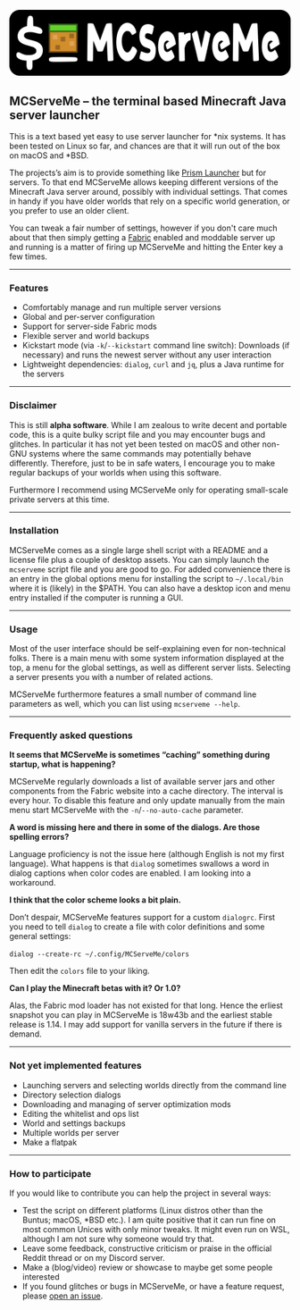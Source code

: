 ![MCServeMe banner logo](mcserveme-banner-logo.png)

## MCServeMe – the terminal based Minecraft Java server launcher

This is a text based yet easy to use server launcher for *nix systems. It has been tested on Linux so far, and chances are that it will run out of the box on macOS and *BSD.

The projects’s aim is to provide something like [Prism Launcher](https://prismlauncher.org/) but for servers. To that end MCServeMe allows keeping different versions of the Minecraft Java server around, possibly with individual settings. That comes in handy if you have older worlds that rely on a specific world generation, or you prefer to use an older client.

You can tweak a fair number of settings, however if you don't care much about that then simply getting a [Fabric](https://fabricmc.net/) enabled and moddable server up and running is a matter of firing up MCServeMe and hitting the Enter key a few times.

---

### Features

- Comfortably manage and run multiple server versions
- Global and per-server configuration
- Support for server-side Fabric mods
- Flexible server and world backups
- Kickstart mode (via `-k`/`--kickstart` command line switch): Downloads (if necessary) and runs the newest server without any user interaction
- Lightweight dependencies: `dialog`, `curl` and `jq`, plus a Java runtime for the servers

---

### Disclaimer

This is still **alpha software**. While I am zealous to write decent and portable code, this is a quite bulky script file and you may encounter bugs and glitches. In particular it has not yet been tested on macOS and other non-GNU systems  where the same commands may potentially behave differently. Therefore, just to be in safe waters, I encourage you to make regular backups of your worlds when using this software.

Furthermore I recommend using MCServeMe only for operating small-scale private servers at this time.

---

### Installation

MCServeMe comes as a single large shell script with a README and a license file plus a couple of desktop assets. You can simply launch the `mcserveme` script file and you are good to go. For added convenience there is an entry in the global options menu for installing the script to `~/.local/bin` where it is (likely) in the $PATH. You can also have a desktop icon and menu entry installed if the computer is running a GUI.

---

### Usage

Most of the user interface should be self-explaining even for non-technical folks. There is a main menu with some system information displayed at the top, a menu for the global settings, as well as different server lists. Selecting a server presents you with a number of related actions.

MCServeMe furthermore features a small number of command line parameters as well, which you can list using `mcserveme --help`.

---

### Frequently asked questions

**It seems that MCServeMe is sometimes “caching” something during startup, what is happening?**

MCServeMe regularly downloads a list of available server jars and other components from the Fabric website into a cache directory. The interval is every hour. To disable this feature and only update manually from the main menu start MCServeMe with the `-n`/`--no-auto-cache` parameter.

**A word is missing here and there in some of the dialogs. Are those spelling errors?**

Language proficiency is not the issue here (although English is not my first language). What happens is that `dialog` sometimes swallows a word in dialog captions when color codes are enabled. I am looking into a workaround.

**I think that the color scheme looks a bit plain.**

Don’t despair, MCServeMe features support for a custom `dialogrc`. First you need to tell `dialog` to create a file with color definitions and some general settings:

`dialog --create-rc ~/.config/MCServeMe/colors`

Then edit the `colors` file to your liking.

**Can I play the Minecraft betas with it? Or 1.0?**

Alas, the Fabric mod loader has not existed for that long. Hence the erliest snapshot you can play in MCServeMe is 18w43b and the earliest stable release is 1.14. I may add support for vanilla servers in the future if there is demand.

---

### Not yet implemented features

- Launching servers and selecting worlds directly from the command line
- Directory selection dialogs
- Downloading and managing of server optimization mods
- Editing the whitelist and ops list
- World and settings backups
- Multiple worlds per server
- Make a flatpak

---

### How to participate

If you would like to contribute you can help the project in several ways:

- Test the script on different platforms (Linux distros other than the Buntus; macOS, *BSD etc.). I am quite positive that it can run fine on most common Unices with only minor tweaks. It might even run on WSL, although I am not sure why someone would try that.
- Leave some feedback, constructive criticism or praise in the official Reddit thread or on my Discord server.
- Make a (blog/video) review or showcase to maybe get some people interested
- If you found glitches or bugs in MCServeMe, or have a feature request, please [open an issue](https://github.com/lortordermur/mcserveme/issues).
